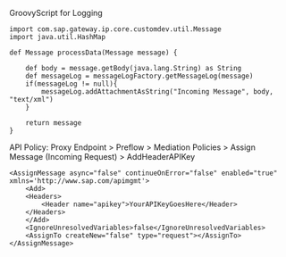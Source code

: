 GroovyScript for Logging

	import com.sap.gateway.ip.core.customdev.util.Message
	import java.util.HashMap

	def Message processData(Message message) {

		def body = message.getBody(java.lang.String) as String
		def messageLog = messageLogFactory.getMessageLog(message)
		if(messageLog != null){
			messageLog.addAttachmentAsString("Incoming Message", body, "text/xml")
		}

		return message
	}

API Policy: Proxy Endpoint > Preflow > Mediation Policies > Assign Message (Incoming Request) > AddHeaderAPIKey

	<AssignMessage async="false" continueOnError="false" enabled="true" xmlns='http://www.sap.com/apimgmt'>
	    <Add>
		<Headers>
		    <Header name="apikey">YourAPIKeyGoesHere</Header>
		</Headers>
	    </Add>
	    <IgnoreUnresolvedVariables>false</IgnoreUnresolvedVariables>
	    <AssignTo createNew="false" type="request"></AssignTo>
	</AssignMessage>
